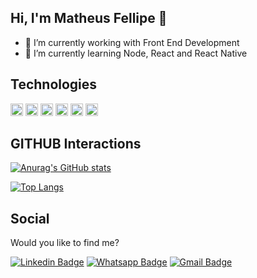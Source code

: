 ## Hi, I'm Matheus Fellipe 👋



- 🔭 I’m currently working with Front End Development
- 🌱 I’m currently learning Node, React and React Native

## Technologies
<code><img height="20" src="https://img.shields.io/badge/JavaScript-323330?style=for-the-badge&logo=javascript&logoColor=F7DF1E"></code>
<code><img height="20" src="https://img.shields.io/badge/TypeScript-007ACC?style=for-the-badge&logo=typescript&logoColor=white"></code>
<code><img height="20" src="https://img.shields.io/badge/React-20232A?style=for-the-badge&logo=react&logoColor=61DAFB"></code>
<code><img height="20" src="https://img.shields.io/badge/React_Native-20232A?style=for-the-badge&logo=react&logoColor=61DAFB"></code>
<code><img height="20" src="https://img.shields.io/badge/Node.js-43853D?style=for-the-badge&logo=node.js&logoColor=white"></code>
<code><img height="20" src="https://img.shields.io/badge/PostgreSQL-316192?style=for-the-badge&logo=postgresql&logoColor=white"></code>

## GITHUB Interactions
[![Anurag's GitHub stats](https://github-readme-stats.vercel.app/api?username=matheusfellipe)](https://github.com/anuraghazra/github-readme-stats)

[![Top Langs](https://github-readme-stats.vercel.app/api/top-langs/?username=matheusfellipe&layout=compact)](https://github.com/anuraghazra/github-readme-stats)

## Social
Would you like to find me?
 
[![Linkedin Badge](https://img.shields.io/badge/-LinkedIn-blue?style=flat-square&logo=Linkedin&logoColor=white&link=https://https://www.linkedin.com/in/matheus-fellipe-ferreira-da-silva-918a521a3/)](https://www.linkedin.com/in/matheus-fellipe-ferreira-da-silva-918a521a3/)
[![Whatsapp Badge](https://img.shields.io/badge/-Whatsapp-4CA143?style=flat-square&labelColor=4CA143&logo=whatsapp&logoColor=white&link=https://api.whatsapp.com/send?phone=5565992183529&text=Ol%C3%A1%2C%20tudo%20bem%3F)](https://api.whatsapp.com/send?phone=5565992183529&text=Ol%C3%A1%2C%20tudo%20bem%3F)
[![Gmail Badge](https://img.shields.io/badge/-Gmail-c14438?style=flat-square&logo=Gmail&logoColor=white&link=mailto:matheus060399@gmail.com)](mailto:matheus060399@gmail.com)
